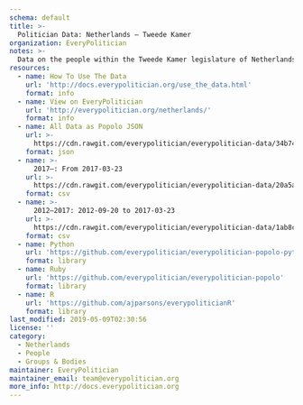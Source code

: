 ```yaml
---
schema: default
title: >-
  Politician Data: Netherlands — Tweede Kamer
organization: EveryPolitician
notes: >-
  Data on the people within the Tweede Kamer legislature of Netherlands.
resources:
  - name: How To Use The Data
    url: 'http://docs.everypolitician.org/use_the_data.html'
    format: info
  - name: View on EveryPolitician
    url: 'http://everypolitician.org/netherlands/'
    format: info
  - name: All Data as Popolo JSON
    url: >-
      https://cdn.rawgit.com/everypolitician/everypolitician-data/34b74f16205ffe1a0befe4e4999add941964d5ae/data/Netherlands/House_of_Representatives/ep-popolo-v1.0.json
    format: json
  - name: >-
      2017–: From 2017-03-23
    url: >-
      https://cdn.rawgit.com/everypolitician/everypolitician-data/20a5a82de9b44d0c4ebf7030f4c900f106bfbf38/data/Netherlands/House_of_Representatives/term-2017.csv
    format: csv
  - name: >-
      2012–2017: 2012-09-20 to 2017-03-23
    url: >-
      https://cdn.rawgit.com/everypolitician/everypolitician-data/1ab8c3ae49b9423182b53593db5d38ab58775703/data/Netherlands/House_of_Representatives/term-2012.csv
    format: csv
  - name: Python
    url: 'https://github.com/everypolitician/everypolitician-popolo-python'
    format: library
  - name: Ruby
    url: 'https://github.com/everypolitician/everypolitician-popolo'
    format: library
  - name: R
    url: 'https://github.com/ajparsons/everypoliticianR'
    format: library
last_modified: 2019-05-09T02:30:56
license: ''
category:
  - Netherlands
  - People
  - Groups & Bodies
maintainer: EveryPolitician
maintainer_email: team@everypolitician.org
more_info: http://docs.everypolitician.org
---
```

